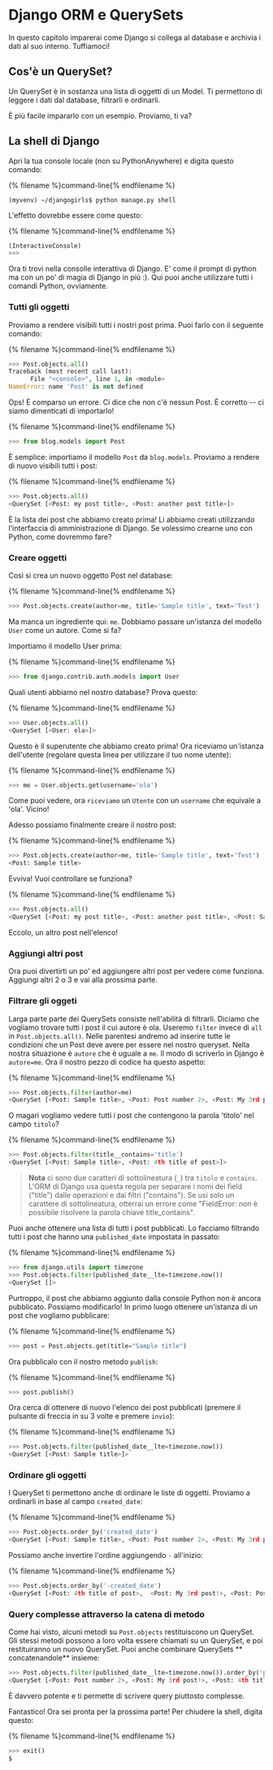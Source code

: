 # Django ORM e QuerySets

In questo capitolo imparerai come Django si collega al database e archivia i dati al suo interno. Tuffiamoci!

## Cos'è un QuerySet?

Un QuerySet è in sostanza una lista di oggetti di un Model. Ti permettono di leggere i dati dal database, filtrarli e ordinarli.

È più facile impararlo con un esempio. Proviamo, ti va?

## La shell di Django

Apri la tua console locale (non su PythonAnywhere) e digita questo comando:

{% filename %}command-line{% endfilename %}

    (myvenv) ~/djangogirls$ python manage.py shell
    

L'effetto dovrebbe essere come questo:

{% filename %}command-line{% endfilename %}

```python
(InteractiveConsole)
>>>
```

Ora ti trovi nella consolle interattiva di Django. E' come il prompt di python ma con un po' di magia di Django in più :). Qui puoi anche utilizzare tutti i comandi Python, ovviamente.

### Tutti gli oggetti

Proviamo a rendere visibili tutti i nostri post prima. Puoi farlo con il seguente comando:

{% filename %}command-line{% endfilename %}

```python
>>> Post.objects.all()
Traceback (most recent call last):
      File "<console>", line 1, in <module>
NameError: name 'Post' is not defined
```

Ops! È comparso un errore. Ci dice che non c'è nessun Post. È corretto -- ci siamo dimenticati di importarlo!

{% filename %}command-line{% endfilename %}

```python
>>> from blog.models import Post
```

È semplice: importiamo il modello `Post` da `blog.models`. Proviamo a rendere di nuovo visibili tutti i post:

{% filename %}command-line{% endfilename %}

```python
>>> Post.objects.all()
<QuerySet [<Post: my post title>, <Post: another post title>]>
```

È la lista dei post che abbiamo creato prima! Li abbiamo creati utilizzando l'interfaccia di amministrazione di Django. Se volessimo crearne uno con Python, come dovremmo fare?

### Creare oggetti

Così si crea un nuovo oggetto Post nel database:

{% filename %}command-line{% endfilename %}

```python
>>> Post.objects.create(author=me, title='Sample title', text='Test')
```

Ma manca un ingrediente qui: `me`. Dobbiamo passare un'istanza del modello `User` come un autore. Come si fa?

Importiamo il modello User prima:

{% filename %}command-line{% endfilename %}

```python
>>> from django.contrib.auth.models import User
```

Quali utenti abbiamo nel nostro database? Prova questo:

{% filename %}command-line{% endfilename %}

```python
>>> User.objects.all()
<QuerySet [<User: ola>]>
```

Questo è il superutente che abbiamo creato prima! Ora riceviamo un'istanza dell'utente (regolare questa linea per utilizzare il tuo nome utente):

{% filename %}command-line{% endfilename %}

```python
>>> me = User.objects.get(username='ola')
```

Come puoi vedere, ora `riceviamo` un `Utente` con un `username` che equivale a 'ola'. Vicino!

Adesso possiamo finalmente creare il nostro post:

{% filename %}command-line{% endfilename %}

```python
>>> Post.objects.create(author=me, title='Sample title', text='Test')
<Post: Sample title>
```

Evviva! Vuoi controllare se funziona?

{% filename %}command-line{% endfilename %}

```python
>>> Post.objects.all()
<QuerySet [<Post: my post title>, <Post: another post title>, <Post: Sample title>]>
```

Eccolo, un altro post nell'elenco!

### Aggiungi altri post

Ora puoi divertirti un po' ed aggiungere altri post per vedere come funziona. Aggiungi altri 2 o 3 e vai alla prossima parte.

### Filtrare gli oggeti

Larga parte parte dei QuerySets consiste nell'abilità di filtrarli. Diciamo che vogliamo trovare tutti i post il cui autore è ola. Useremo `filter` invece di `all` in `Post.objects.all()`. Nelle parentesi andremo ad inserire tutte le condizioni che un Post deve avere per essere nel nostro queryset. Nella nostra situazione è `autore` che è uguale a `me`. Il modo di scriverlo in Django è `autore=me`. Ora il nostro pezzo di codice ha questo aspetto:

{% filename %}command-line{% endfilename %}

```python
>>> Post.objects.filter(author=me)
<QuerySet [<Post: Sample title>, <Post: Post number 2>, <Post: My 3rd post!>, <Post: 4th title of post>]>
```

O magari vogliamo vedere tutti i post che contengono la parola 'titolo' nel campo `titolo`?

{% filename %}command-line{% endfilename %}

```python
>>> Post.objects.filter(title__contains='title')
<QuerySet [<Post: Sample title>, <Post: 4th title of post>]>
```

> **Nota** ci sono due caratteri di sottolineatura (`_`) tra `titolo` e `contains`. L'ORM di Django usa questa regola per separare i nomi dei field ("title") dalle operazioni e dai filtri ("contains"). Se usi solo un carattere di sottolineatura, otterrai un errore come "FieldError: non è possibile risolvere la parola chiave title_contains".

Puoi anche ottenere una lista di tutti i post pubblicati. Lo facciamo filtrando tutti i post che hanno una `published_date` impostata in passato:

{% filename %}command-line{% endfilename %}

```python
>>> from django.utils import timezone
>>> Post.objects.filter(published_date__lte=timezone.now())
<QuerySet []>
```

Purtroppo, il post che abbiamo aggiunto dalla console Python non è ancora pubblicato. Possiamo modificarlo! In primo luogo ottenere un'istanza di un post che vogliamo pubblicare:

{% filename %}command-line{% endfilename %}

```python
>>> post = Post.objects.get(title="Sample title")
```

Ora pubblicalo con il nostro metodo `publish`:

{% filename %}command-line{% endfilename %}

```python
>>> post.publish()
```

Ora cerca di ottenere di nuovo l'elenco dei post pubblicati (premere il pulsante di freccia in su 3 volte e premere `invio`):

{% filename %}command-line{% endfilename %}

```python
>>> Post.objects.filter(published_date__lte=timezone.now())
<QuerySet [<Post: Sample title>]>
```

### Ordinare gli oggetti

I QuerySet ti permettono anche di ordinare le liste di oggetti. Proviamo a ordinarli in base al campo `created_date`:

{% filename %}command-line{% endfilename %}

```python
>>> Post.objects.order_by('created_date')
<QuerySet [<Post: Sample title>, <Post: Post number 2>, <Post: My 3rd post!>, <Post: 4th title of post>]>
```

Possiamo anche invertire l'ordine aggiungendo `-` all'inizio:

{% filename %}command-line{% endfilename %}

```python
>>> Post.objects.order_by('-created_date')
<QuerySet [<Post: 4th title of post>,  <Post: My 3rd post!>, <Post: Post number 2>, <Post: Sample title>]>
```

### Query complesse attraverso la catena di metodo

Come hai visto, alcuni metodi su `Post.objects` restituiscono un QuerySet. Gli stessi metodi possono a loro volta essere chiamati su un QuerySet, e poi restituiranno un nuovo QuerySet. Puoi anche combinare QuerySets ** concatenandole** insieme:

```python
>>> Post.objects.filter(published_date__lte=timezone.now()).order_by('published_date')
<QuerySet [<Post: Post number 2>, <Post: My 3rd post!>, <Post: 4th title of post>, <Post: Sample title>]>
```

È davvero potente e ti permette di scrivere query piuttosto complesse.

Fantastico! Ora sei pronta per la prossima parte! Per chiudere la shell, digita questo:

{% filename %}command-line{% endfilename %}

```python
>>> exit()
$
```